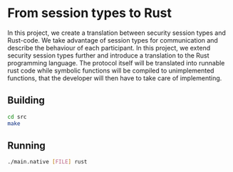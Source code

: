 # From session types to Rust
In this project, we create a translation between security session types and Rust-code. We take advantage of session types for communication and describe the behaviour of each participant. In this project, we extend security session types further and introduce a translation to the Rust programming language. The protocol itself will be translated into runnable rust code while symbolic functions will be compiled to unimplemented functions, that the developer will then have to take care of implementing.

## Building
```bash
cd src
make
```
## Running
```bash
./main.native [FILE] rust
```
